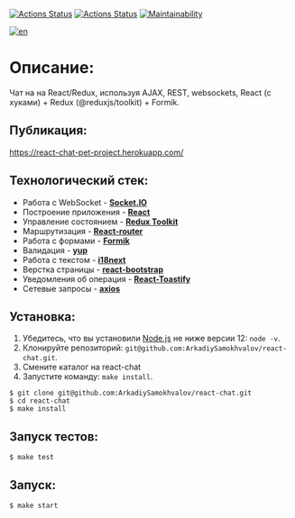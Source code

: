 [![Actions Status](https://github.com/ArkadiySamokhvalov/react-chat/actions/workflows/nodeci.yml/badge.svg)](https://github.com/ArkadiySamokhvalov/react-chat/actions)
[![Actions Status](https://github.com/ArkadiySamokhvalov/react-chat/actions/workflows/rollbar.yml/badge.svg)](https://github.com/ArkadiySamokhvalov/react-chat/actions)
[![Maintainability](https://api.codeclimate.com/v1/badges/dfa4aae841075724b5aa/maintainability)](https://codeclimate.com/github/ArkadiySamokhvalov/react-chat/maintainability)

[![en](https://img.shields.io/badge/lang-en-blue.svg)](https://github.com/ArkadiySamokhvalov/react-chat/blob/main/README.en.md)

# Описание: 
Чат на на React/Redux, используя AJAX, REST, websockets, React (с хуками) + Redux (@reduxjs/toolkit) + Formik.

## Публикация:
https://react-chat-pet-project.herokuapp.com/

## Технологический стек:
- Работа с WebSocket - **[Socket.IO](https://socket.io/)**
- Построение приложения - **[React](https://reactjs.org/)**
- Управление состоянием - **[Redux Toolkit](https://redux-toolkit.js.org/)**
- Маршрутизация - **[React-router](https://reactrouter.com/en/v6.3.0)**
- Работа с формами - **[Formik](https://formik.org/)**
- Валидация - **[yup](https://github.com/jquense/yup)** 
- Работа с текстом - **[i18next](https://www.i18next.com)**
- Верстка страницы - **[react-bootstrap](https://react-bootstrap.github.io/)**
- Уведомления об операция - **[React-Toastify](https://github.com/fkhadra/react-toastify#readme)**
- Сетевые запросы - **[axios](https://github.com/axios/axios)**

## Установка:
1. Убедитесь, что вы установили [Node.js](https://nodejs.org/en/) не ниже версии 12: ```node -v```.
2. Клонируйте репозиторий: ```git@github.com:ArkadiySamokhvalov/react-chat.git```.
3. Смените каталог на react-chat
4. Запустите команду: ```make install```.

```shell
$ git clone git@github.com:ArkadiySamokhvalov/react-chat.git
$ cd react-chat
$ make install
```

## Запуск тестов:
```shell
$ make test
```

## Запуск: 
```shell
$ make start
```
